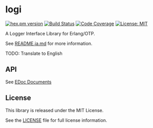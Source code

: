 logi
====

[![hex.pm version](https://img.shields.io/hexpm/v/logi.svg)](https://hex.pm/packages/logi)
[![Build Status](https://travis-ci.org/sile/logi.svg?branch=master)](https://travis-ci.org/sile/logi)
[![Code Coverage](https://codecov.io/gh/sile/logi/branch/master/graph/badge.svg)](https://codecov.io/gh/sile/logi/branch/master)
[![License: MIT](https://img.shields.io/badge/license-MIT-blue.svg)](LICENSE)

A Logger Interface Library for Erlang/OTP.

See [README.ja.md](README.ja.md) for more information.

TODO: Translate to English

API
---

See [EDoc Documents](https://hexdocs.pm/logi/)

License
-------

This library is released under the MIT License.

See the [LICENSE](LICENSE) file for full license information.
